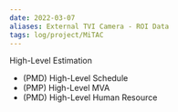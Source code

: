```yaml
---
date: 2022-03-07
aliases: External TVI Camera - ROI Data
tags: log/project/MiTAC
---
```


High-Level Estimation
- (PMD) High-Level Schedule
- (PMP) High-Level MVA 
- (PMD) High-Level Human Resource